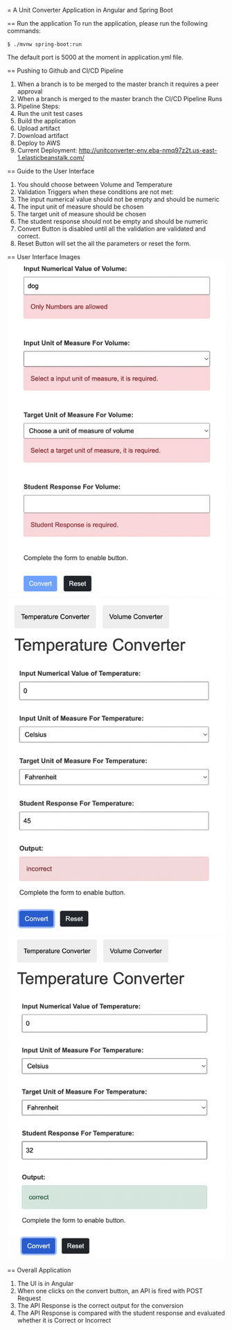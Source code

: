 = A Unit Converter Application in Angular and Spring Boot

== Run the application
To run the application, please run the following commands:
```
$ ./mvnw spring-boot:run
```
The default port is 5000 at the moment in application.yml file.

== Pushing to Github and CI/CD Pipeline
1. When a branch is to be merged to the master branch it requires a peer approval
2. When a branch is merged to the master branch the CI/CD Pipeline Runs
3. Pipeline Steps:
  1. Run the unit test cases
  2. Build the application
  3. Upload artifact
  4. Download artifact
  5. Deploy to AWS
4. Current Deployment: <http://unitconverter-env.eba-nmq97z2t.us-east-1.elasticbeanstalk.com/>

== Guide to the User Interface
1. You should choose between Volume and Temperature
2. Validation Triggers when these conditions are not met:
  1. The input numerical value should not be empty and should be numeric
  2. The input unit of measure should be chosen
  3. The target unit of measure should be chosen
  4. The student response should not be empty and should be numeric
3. Convert Button is disabled until all the validation are validated and correct.
4. Reset Button will set the all the parameters or reset the form.

== User Interface Images
![Validation](/images/validation.png?raw=true "Validation")
![Incorrect Result](/images/incorrectResult.png?raw=true "Incorrect Result")
![Correct Result](/images/correctResult.png?raw=true "Correct Result")

== Overall Application
1. The UI is in Angular
2. When one clicks on the convert button, an API is fired with POST Request
3. The API Response is the correct output for the conversion
4. The API Response is compared with the student response and evaluated whether it is Correct or Incorrect
